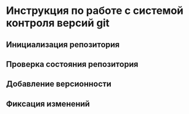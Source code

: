 # **Инструкция по работе с системой контроля версий git**

## Инициализация репозитория

## Проверка состояния репозитория

## Добавление версионности

## Фиксация изменений
